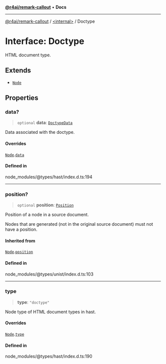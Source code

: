 [**@r4ai/remark-callout**](../../README.md) • **Docs**

***

[@r4ai/remark-callout](../../globals.md) / [\<internal\>](../README.md) / Doctype

# Interface: Doctype

HTML document type.

## Extends

- [`Node`](Node.md)

## Properties

### data?

> `optional` **data**: [`DoctypeData`](DoctypeData.md)

Data associated with the doctype.

#### Overrides

[`Node`](Node.md).[`data`](Node.md#data)

#### Defined in

node\_modules/@types/hast/index.d.ts:194

***

### position?

> `optional` **position**: [`Position`](Position.md)

Position of a node in a source document.

Nodes that are generated (not in the original source document) must not
have a position.

#### Inherited from

[`Node`](Node.md).[`position`](Node.md#position)

#### Defined in

node\_modules/@types/unist/index.d.ts:103

***

### type

> **type**: `"doctype"`

Node type of HTML document types in hast.

#### Overrides

[`Node`](Node.md).[`type`](Node.md#type)

#### Defined in

node\_modules/@types/hast/index.d.ts:190
